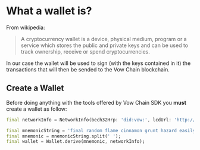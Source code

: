 # What a wallet is?

From wikipedia:
> A cryptocurrency wallet is a device, physical medium, program or a service which
>stores the public and private keys and can be used to track ownership, receive or spend cryptocurrencies.

In our case the wallet will be used to sign
(with the keys contained in it) the transactions that will
then be sended to the Vow Chain blockchain.
  
## Create a Wallet

Before doing anything with the tools offered by Vow Chain SDK you **must** create a wallet as follow:

```dart
final networkInfo = NetworkInfo(bech32Hrp: 'did:vow:', lcdUrl: 'http://localhost:1317');

final mnemonicString = 'final random flame cinnamon grunt hazard easily mutual resist pond solution define knife female tongue crime atom jaguar alert library best forum lesson rigid';
final mnemonic = mnemonicString.split(' ');
final wallet = Wallet.derive(mnemonic, networkInfo);
```
